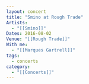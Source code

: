 ```yaml
---
layout: concert
title: "Smino at Rough Trade"
Artists:
  - "[[Smino]]"
Dates: 2016-08-02
Venue: "[[Rough Trade]]"
With me:
  - "[[Marques Gartrell]]"
tags:
  - concerts
category:
  - "[[Concerts]]"
---
```

